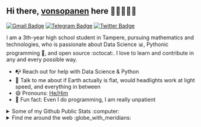 ## Hi there, [vonsopanen](https://sopanen.net) here 👋🏼👨🏻‍💻

[![Gmail Badge](https://img.shields.io/badge/-miro@sopanen.net-c14438?style=flat&logo=Gmail&logoColor=white)](mailto:miro@sopanen.net "Connect via Email")
[![Telegram Badge](https://img.shields.io/badge/-@vonsopanen-0088CC?style=flat&logo=Telegram&logoColor=white)](https://t.me/vonsopanen "Contact on Telegram")
[![Twitter Badge](https://img.shields.io/badge/-@vonsopanen-00acee?style=flat&logo=Twitter&logoColor=white)](https://twitter.com/intent/follow?screen_name=vonsopanen "Follow on Twitter")

<a href="https://sopanen.net/"></a>

I am a 3th-year high school student in Tampere, pursuing mathematics and technologies, who is passionate about Data Science :bar_chart:, Pythonic programming :snake:, and open source :octocat:. I love to learn and contribute in any and every possible way.

- 📭 Reach out for help with Data Science & Python
- 💬 Talk to me about if Earth actually is flat, would headlights work at light speed, and everything in between
- 😄 Pronouns: [He/Him](https://www.mypronouns.org/he-him)
- 👾 Fun fact: Even I do programming, I am really unpatient

<details>
  <summary>Some of my Github Public Stats :computer:</summary>
  
  <a href="https://samujjwaal.me/"></a>

  [![My Github Stats](https://github-readme-stats.vercel.app/api?username=vonsopanen&show_icons=true&title_color=fff&icon_color=79ff97&text_color=9f9f9f&bg_color=151515)](https://github.com/vonsopanen)

  ![Profile Views](https://komarev.com/ghpvc/?username=vonsopanen&color=blue)


  ----
  
</details>

<details>
  <summary>Find me around the web :globe_with_meridians:</summary>
  
[![DEV Badge](https://img.shields.io/badge/-vonsopanen-0A0A0A?style=flat&logo=dev.to&logoColor=white)](https://dev.to/samujjwaal)
[![StackOverflow Badge](https://img.shields.io/badge/-vonsopanen-FE7A16?style=flat&logo=Stack%20Overflow&logoColor=white&)](https://stackoverflow.com/users/y?tab=profile)
[![Spotify Badge](https://img.shields.io/badge/-Spotify-1DB954?style=flat&logo=Spotify&logoColor=white)](https://open.spotify.com/user/22ydzsykc57ailqsqbn4ycwsq "My Spotify playlists")
[![Reddit Badge](https://img.shields.io/badge/-u/mirosopa-FF4500?style=flat&logo=Reddit&logoColor=white)](https://www.reddit.com/user/mirosopa/ "Find on Reddit")
----

</details>


